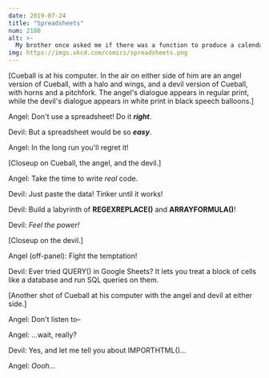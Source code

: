 ```yaml
---
date: 2019-07-24
title: "Spreadsheets"
num: 2180
alt: >-
  My brother once asked me if there was a function to produce a calendar grid from a list of dates in Google Sheets. I replied with a single-cell formula that took in a list of dates and outputted a calendar. It used SEQUENCE(), REGEXMATCH(), and a double-nested ARRAYFORMULA(), and it locked up the browser for 15 seconds every time it ran. I think he learned a lot about asking me things.
img: https://imgs.xkcd.com/comics/spreadsheets.png
---
```

[Cueball is at his computer. In the air on either side of him are an angel version of Cueball, with a halo and wings, and a devil version of Cueball, with horns and a pitchfork. The angel's dialogue appears in regular print, while the devil's dialogue appears in white print in black speech balloons.]

Angel: Don't use a spreadsheet! Do it ***right***.

Devil: But a spreadsheet would be so ***easy***.

Angel: In the long run you'll regret it!

[Closeup on Cueball, the angel, and the devil.]

Angel: Take the time to write *real* code.

Devil: Just paste the data! Tinker until it works!

Devil: Build a labyrinth of **REGEXREPLACE()** and **ARRAYFORMULA()**!

Devil: *Feel the power!*

[Closeup on the devil.]

Angel (off-panel): Fight the temptation!

Devil: Ever tried QUERY() in Google Sheets? It lets you treat a block of cells like a database and run SQL queries on them.

[Another shot of Cueball at his computer with the angel and devil at either side.]

Angel: Don't listen to–

Angel: ...wait, really?

Devil: Yes, and let me tell you about IMPORTHTML()...

Angel: *Oooh...*